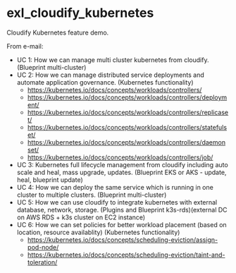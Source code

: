 # exl_cloudify_kubernetes

Cloudify Kubernetes feature demo.

From e-mail:
- UC 1: How we can manage multi cluster kubernetes from cloudify. (Blueprint multi-cluster)
- UC 2: How we can manage distributed service deployments and automate application governance. (Kubernetes functionality)
    - https://kubernetes.io/docs/concepts/workloads/controllers/
    - https://kubernetes.io/docs/concepts/workloads/controllers/deployment/
    - https://kubernetes.io/docs/concepts/workloads/controllers/replicaset/
    - https://kubernetes.io/docs/concepts/workloads/controllers/statefulset/
    - https://kubernetes.io/docs/concepts/workloads/controllers/daemonset/
    - https://kubernetes.io/docs/concepts/workloads/controllers/job/
- UC 3: Kubernetes full lifecycle management from cloudify including auto scale and heal, mass upgrade, updates. (Blueprint EKS or AKS - update, heal, blueprint update)
- UC 4: How we can deploy the same service which is running in one cluster to multiple clusters. (Blueprint multi-cluster)
- UC 5: How we can use cloudify to integrate kubernetes with external database, network, storage. (Plugins and Blueprint k3s-rds)(external DC on AWS RDS + k3s cluster on EC2 instance)
- UC 6: How we can set policies for better workload placement (based on location, resource availablity) (Kubernetes functionality)
    - https://kubernetes.io/docs/concepts/scheduling-eviction/assign-pod-node/
    - https://kubernetes.io/docs/concepts/scheduling-eviction/taint-and-toleration/
